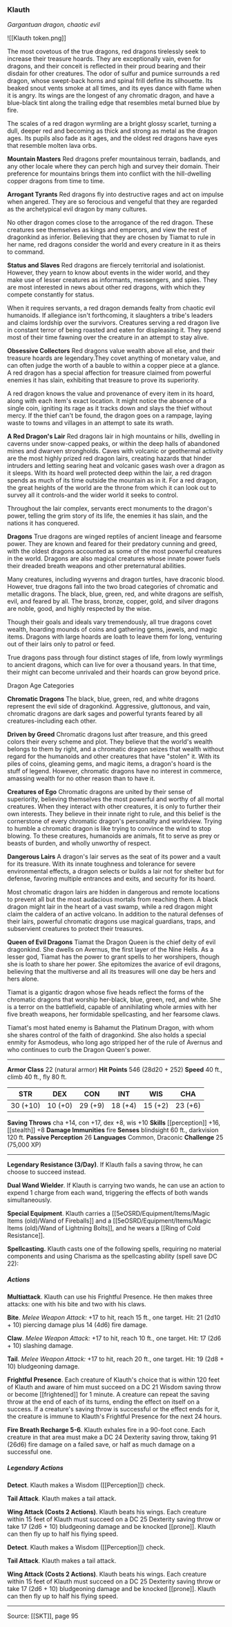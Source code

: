 ### Klauth
_Gargantuan dragon, chaotic evil_

![[Klauth token.png]]

The most covetous of the true dragons, red dragons tirelessly seek to increase their treasure hoards. They are exceptionally vain, even for dragons, and their conceit is reflected in their proud bearing and their disdain for other creatures. The odor of sulfur and pumice surrounds a red dragon, whose swept-back horns and spinal frill define its silhouette. Its beaked snout vents smoke at all times, and its eyes dance with flame when it is angry. Its wings are the longest of any chromatic dragon, and have a blue-black tint along the trailing edge that resembles metal burned blue by fire.

The scales of a red dragon wyrmling are a bright glossy scarlet, turning a dull, deeper red and becoming as thick and strong as metal as the dragon ages. Its pupils also fade as it ages, and the oldest red dragons have eyes that resemble molten lava orbs.

**Mountain Masters** Red dragons prefer mountainous terrain, badlands, and any other locale where they can perch high and survey their domain. Their preference for mountains brings them into conflict with the hill-dwelling copper dragons from time to time.


**Arrogant Tyrants** Red dragons fly into destructive rages and act on impulse when angered. They are so ferocious and vengeful that they are regarded as the archetypical evil dragon by many cultures.

No other dragon comes close to the arrogance of the red dragon. These creatures see themselves as kings and emperors, and view the rest of dragonkind as inferior. Believing that they are chosen by Tiamat to rule in her name, red dragons consider the world and every creature in it as theirs to command.


**Status and Slaves** Red dragons are fiercely territorial and isolationist. However, they yearn to know about events in the wider world, and they make use of lesser creatures as informants, messengers, and spies. They are most interested in news about other red dragons, with which they compete constantly for status.

When it requires servants, a red dragon demands fealty from chaotic evil humanoids. If allegiance isn't forthcoming, it slaughters a tribe's leaders and claims lordship over the survivors. Creatures serving a red dragon live in constant terror of being roasted and eaten for displeasing it. They spend most of their time fawning over the creature in an attempt to stay alive.


**Obsessive Collectors** Red dragons value wealth above all else, and their treasure hoards are legendary.They covet anything of monetary value, and can often judge the worth of a bauble to within a copper piece at a glance. A red dragon has a special affection for treasure claimed from powerful enemies it has slain, exhibiting that treasure to prove its superiority.

A red dragon knows the value and provenance of every item in its hoard, along with each item's exact location. It might notice the absence of a single coin, igniting its rage as it tracks down and slays the thief without mercy. If the thief can't be found, the dragon goes on a rampage, laying waste to towns and villages in an attempt to sate its wrath.



**A Red Dragon's Lair** Red dragons lair in high mountains or hills, dwelling in caverns under snow-capped peaks, or within the deep halls of abandoned mines and dwarven strongholds. Caves with volcanic or geothermal activity are the most highly prized red dragon lairs, creating hazards that hinder intruders and letting searing heat and volcanic gases wash over a dragon as it sleeps. With its hoard well protected deep within the lair, a red dragon spends as much of its time outside the mountain as in it. For a red dragon, the great heights of the world are the throne from which it can look out to survey all it controls-and the wider world it seeks to control.

Throughout the lair complex, servants erect monuments to the dragon's power, telling the grim story of its life, the enemies it has slain, and the nations it has conquered.


**Dragons** True dragons are winged reptiles of ancient lineage and fearsome power. They are known and feared for their predatory cunning and greed, with the oldest dragons accounted as some of the most powerful creatures in the world. Dragons are also magical creatures whose innate power fuels their dreaded breath weapons and other preternatural abilities.

Many creatures, including wyverns and dragon turtles, have draconic blood. However, true dragons fall into the two broad categories of chromatic and metallic dragons. The black, blue, green, red, and white dragons are selfish, evil, and feared by all. The brass, bronze, copper, gold, and silver dragons are noble, good, and highly respected by the wise.

Though their goals and ideals vary tremendously, all true dragons covet wealth, hoarding mounds of coins and gathering gems, jewels, and magic items. Dragons with large hoards are loath to leave them for long, venturing out of their lairs only to patrol or feed.

True dragons pass through four distinct stages of life, from lowly wyrmlings to ancient dragons, which can live for over a thousand years. In that time, their might can become unrivaled and their hoards can grow beyond price.

Dragon Age Categories




**Chromatic Dragons** The black, blue, green, red, and white dragons represent the evil side of dragonkind. Aggressive, gluttonous, and vain, chromatic dragons are dark sages and powerful tyrants feared by all creatures-including each other.

**Driven by Greed** Chromatic dragons lust after treasure, and this greed colors their every scheme and plot. They believe that the world's wealth belongs to them by right, and a chromatic dragon seizes that wealth without regard for the humanoids and other creatures that have "stolen" it. With its piles of coins, gleaming gems, and magic items, a dragon's hoard is the stuff of legend. However, chromatic dragons have no interest in commerce, amassing wealth for no other reason than to have it.


**Creatures of Ego** Chromatic dragons are united by their sense of superiority, believing themselves the most powerful and worthy of all mortal creatures. When they interact with other creatures, it is only to further their own interests. They believe in their innate right to rule, and this belief is the cornerstone of every chromatic dragon's personality and worldview. Trying to humble a chromatic dragon is like trying to convince the wind to stop blowing. To these creatures, humanoids are animals, fit to serve as prey or beasts of burden, and wholly unworthy of respect.


**Dangerous Lairs** A dragon's lair serves as the seat of its power and a vault for its treasure. With its innate toughness and tolerance for severe environmental effects, a dragon selects or builds a lair not for shelter but for defense, favoring multiple entrances and exits, and security for its hoard.

Most chromatic dragon lairs are hidden in dangerous and remote locations to prevent all but the most audacious mortals from reaching them. A black dragon might lair in the heart of a vast swamp, while a red dragon might claim the caldera of an active volcano. In addition to the natural defenses of their lairs, powerful chromatic dragons use magical guardians, traps, and subservient creatures to protect their treasures.


**Queen of Evil Dragons** Tiamat the Dragon Queen is the chief deity of evil dragonkind. She dwells on Avernus, the first layer of the Nine Hells. As a lesser god, Tiamat has the power to grant spells to her worshipers, though she is loath to share her power. She epitomizes the avarice of evil dragons, believing that the multiverse and all its treasures will one day be hers and hers alone.

Tiamat is a gigantic dragon whose five heads reflect the forms of the chromatic dragons that worship her-black, blue, green, red, and white. She is a terror on the battlefield, capable of annihilating whole armies with her five breath weapons, her formidable spellcasting, and her fearsome claws.

Tiamat's most hated enemy is Bahamut the Platinum Dragon, with whom she shares control of the faith of dragonkind. She also holds a special enmity for Asmodeus, who long ago stripped her of the rule of Avernus and who continues to curb the Dragon Queen's power.







---

**Armor Class** 22 (natural armor)
**Hit Points** 546 (28d20 + 252)
**Speed** 40 ft., climb 40 ft., fly 80 ft.

| STR     | DEX     | CON     | INT     | WIS     | CHA     |
|---------|---------|---------|---------|---------|---------|
| 30 (+10) | 10 (+0) | 29 (+9) | 18 (+4) | 15 (+2) | 23 (+6) |

**Saving Throws** cha +14, con +17, dex +8, wis +10
**Skills** [[perception]] +16, [[stealth]] +8
**Damage Immunities** fire
**Senses** blindsight 60 ft., darkvision 120 ft.
**Passive Perception** 26
**Languages** Common, Draconic
**Challenge** 25 (75,000 XP)

---

**Legendary Resistance (3/Day)**. If Klauth fails a saving throw, he can choose to succeed instead.

**Dual Wand Wielder**. If Klauth is carrying two wands, he can use an action to expend 1 charge from each wand, triggering the effects of both wands simultaneously.

**Special Equipment**. Klauth carries a [[5eOSRD/Equipment/Items/Magic Items (old)/Wand of Fireballs]] and a [[5eOSRD/Equipment/Items/Magic Items (old)/Wand of Lightning Bolts]], and he wears a [[Ring of Cold Resistance]].

**Spellcasting.** Klauth casts one of the following spells, requiring no material components and using Charisma as the spellcasting ability (spell save DC 22):

##### Actions
**Multiattack**. Klauth can use his Frightful Presence. He then makes three attacks: one with his bite and two with his claws.

**Bite**. _Melee Weapon Attack:_ +17 to hit, reach 15 ft., one target. Hit: 21 (2d10 + 10) piercing damage plus 14 (4d6) fire damage.

**Claw**. _Melee Weapon Attack:_ +17 to hit, reach 10 ft., one target. Hit: 17 (2d6 + 10) slashing damage.

**Tail**. _Melee Weapon Attack:_ +17 to hit, reach 20 ft., one target. Hit: 19 (2d8 + 10) bludgeoning damage.

**Frightful Presence**. Each creature of Klauth's choice that is within 120 feet of Klauth and aware of him must succeed on a DC 21 Wisdom saving throw or become [[frightened]] for 1 minute. A creature can repeat the saving throw at the end of each of its turns, ending the effect on itself on a success. If a creature's saving throw is successful or the effect ends for it, the creature is immune to Klauth's Frightful Presence for the next 24 hours.

**Fire Breath Recharge 5-6**. Klauth exhales fire in a 90-foot cone. Each creature in that area must make a DC 24 Dexterity saving throw, taking 91 (26d6) fire damage on a failed save, or half as much damage on a successful one.

##### Legendary Actions
**Detect**. Klauth makes a Wisdom ([[Perception]]) check.

**Tail Attack**. Klauth makes a tail attack.

**Wing Attack (Costs 2 Actions)**. Klauth beats his wings. Each creature within 15 feet of Klauth must succeed on a DC 25 Dexterity saving throw or take 17 (2d6 + 10) bludgeoning damage and be knocked [[prone]]. Klauth can then fly up to half his flying speed.

**Detect**. Klauth makes a Wisdom ([[Perception]]) check.

**Tail Attack**. Klauth makes a tail attack.

**Wing Attack (Costs 2 Actions)**. Klauth beats his wings. Each creature within 15 feet of Klauth must succeed on a DC 25 Dexterity saving throw or take 17 (2d6 + 10) bludgeoning damage and be knocked [[prone]]. Klauth can then fly up to half his flying speed.


---

Source: [[SKT]], page 95